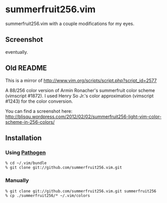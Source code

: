 # summerfruit256.vim

summerfruit256.vim with a couple modifications for my eyes.

## Screenshot

eventually.

## Old README

This is a mirror of http://www.vim.org/scripts/script.php?script_id=2577

A 88/256 color version of Armin Ronacher's summerfruit color scheme (vimscript #1872).  I used Henry So Jr.'s color approximation (vimscript #1243) for the color conversion. 

You can find a screenshot here: http://blisqu.wordpress.com/2012/02/02/summerfruit256-light-vim-color-scheme-in-256-colors/

## Installation

### Using [Pathogen](http://www.vim.org/scripts/script.php?script_id=2332)

    % cd ~/.vim/bundle
    % git clone git://github.com/summerfruit256.vim.git

### Manually

    % git clone git://github.com/summerfruit256.vim.git summerfruit256
    % cp ./summerfruit256/* ~/.vim/colors

